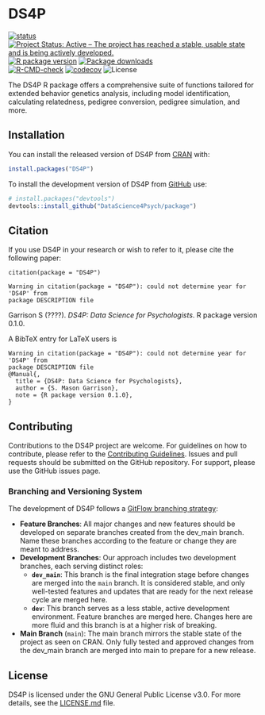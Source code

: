 
<!-- README.md is generated from README.Rmd. Please edit that file -->

# DS4P

<!-- badges: start -->

[![status](https://joss.theoj.org/papers/ee3a025be4f61584f977a7657d936187/status.svg)](https://joss.theoj.org/papers/10.21105/joss.06203)
</br> [![Project Status: Active – The project has reached a stable,
usable state and is being actively
developed.](https://www.repostatus.org/badges/latest/active.svg)](https://www.repostatus.org/#active)
[![R package
version](https://www.r-pkg.org/badges/version/DS4P)](https://cran.r-project.org/package=DS4P)
[![Package
downloads](https://cranlogs.r-pkg.org/badges/grand-total/DS4P)](https://cran.r-project.org/package=DS4P)</br>
[![R-CMD-check](https://github.com/DataScience4Psych/package/actions/workflows/R-CMD-check.yaml/badge.svg)](https://github.com/DataScience4Psych/package/actions/workflows/R-CMD-check.yaml)
[![codecov](https://codecov.io/gh/DataScience4Psych/package/graph/badge.svg?token=2IARK2XSA6)](https://codecov.io/gh/DataScience4Psych/package)
![License](https://img.shields.io/badge/License-GPL_v3-blue.svg)
<!-- badges: end -->

The DS4P R package offers a comprehensive suite of functions tailored
for extended behavior genetics analysis, including model identification,
calculating relatedness, pedigree conversion, pedigree simulation, and
more.

## Installation

You can install the released version of DS4P from
[CRAN](https://cran.r-project.org/) with:

``` r
install.packages("DS4P")
```

To install the development version of DS4P from
[GitHub](https://github.com/) use:

``` r
# install.packages("devtools")
devtools::install_github("DataScience4Psych/package")
```

## Citation

If you use DS4P in your research or wish to refer to it, please cite the
following paper:

    citation(package = "DS4P")

    Warning in citation(package = "DS4P"): could not determine year for 'DS4P' from
    package DESCRIPTION file

Garrison S (????). *DS4P: Data Science for Psychologists*. R package
version 0.1.0.

A BibTeX entry for LaTeX users is

    Warning in citation(package = "DS4P"): could not determine year for 'DS4P' from
    package DESCRIPTION file
    @Manual{,
      title = {DS4P: Data Science for Psychologists},
      author = {S. Mason Garrison},
      note = {R package version 0.1.0},
    }

## Contributing

Contributions to the DS4P project are welcome. For guidelines on how to
contribute, please refer to the [Contributing
Guidelines](https://github.com/DataScience4Psych/package/blob/main/CONTRIBUTING.md).
Issues and pull requests should be submitted on the GitHub repository.
For support, please use the GitHub issues page.

### Branching and Versioning System

The development of DS4P follows a [GitFlow branching
strategy](https://tilburgsciencehub.com/topics/automation/version-control/advanced-git/git-branching-strategies/):

- **Feature Branches**: All major changes and new features should be
  developed on separate branches created from the dev_main branch. Name
  these branches according to the feature or change they are meant to
  address.
- **Development Branches**: Our approach includes two development
  branches, each serving distinct roles:
  - **`dev_main`**: This branch is the final integration stage before
    changes are merged into the `main` branch. It is considered stable,
    and only well-tested features and updates that are ready for the
    next release cycle are merged here.
  - **`dev`**: This branch serves as a less stable, active development
    environment. Feature branches are merged here. Changes here are more
    fluid and this branch is at a higher risk of breaking.
- **Main Branch** (`main`): The main branch mirrors the stable state of
  the project as seen on CRAN. Only fully tested and approved changes
  from the dev_main branch are merged into main to prepare for a new
  release.

## License

DS4P is licensed under the GNU General Public License v3.0. For more
details, see the
[LICENSE.md](https://github.com/DataScience4Psych/package/blob/main/LICENSE.md)
file.
